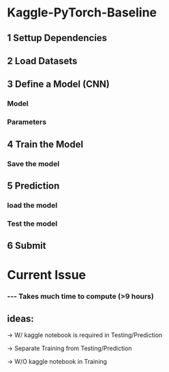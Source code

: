 # Kaggle-PyTorch-Baseline




## 1 Settup Dependencies

## 2 Load Datasets


## 3 Define a Model (CNN)

### Model

### Parameters

## 4 Train the Model

### Save the model

## 5 Prediction

### load the model

### Test the model

## 6 Submit


# Current Issue
### --- Takes much time to compute (>9 hours)
## ideas:
-> W/ kaggle notebook is required in Testing/Prediction

-> Separate Training from Testing/Prediction

-> W/O kaggle notebook in Training
